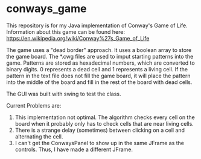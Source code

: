 # conways_game

This repository is for my Java implementation of Conway's Game of Life.
Information about this game can be found here:
https://en.wikipedia.org/wiki/Conway%27s_Game_of_Life

The game uses a "dead border" approach.
It uses a boolean array to store the game board.
The *.cwg files are used to imput starting patterns into the game.
Patterns are stored as hexadecimal numbers, which are converted to binary digits.
0 represents a dead cell and 1 represents a living cell.
If the pattern in the text file does not fill the game board, it will place the pattern into the middle of the board
and fill in the rest of the board with dead cells.

The GUI was built with swing to test the class.  

Current Problems are:  
1.  This implementation not optimal. The algorithm checks every cell on the board when it probably only has to check cells that are near living cells.  
2.  There is a strange delay (sometimes) between clicking on a cell and alternating the cell.  
3.  I can't get the ConwaysPanel to show up in the same JFrame as the controls. Thus, I have made a different JFrame.  
